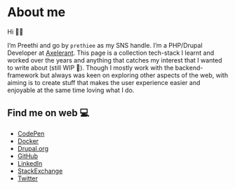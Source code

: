 # About me

Hi :raising_hand_woman:

I’m Preethi and go by `prethiee` as my SNS handle. I’m a PHP/Drupal Developer at [Axelerant](https://www.axelerant.com/). This page is a collection tech-stack I learnt and worked over the years and anything that catches my interest that I wanted to write about (still WIP :information_desk_person:). Though I mostly work with the backend-framework but always was keen on exploring other aspects of the web, with aiming is to create stuff that makes the user experience easier and enjoyable at the same time loving what I do.


## Find me on web :computer:
* [CodePen](https://codepen.io/prethiee)
* [Docker](https://hub.docker.com/u/prethiee)
* [Drupal.org](https://www.drupal.org/u/prethiee)
* [GitHub](https://github.com/prethiee)
* [LinkedIn](https://www.linkedin.com/in/prethiee/)
* [StackExchange](https://drupal.stackexchange.com/users/94094/prethiee?tab=profile)
* [Twitter](https://github.com/prethiee)
